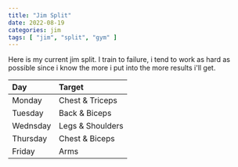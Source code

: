 ```yaml
---
title: "Jim Split"
date: 2022-08-19
categories: jim 
tags: [ "jim", "split", "gym" ]
---
```


Here is my current jim split. I train to failure, i tend to work as hard as possible since i know the more i put into the more results i'll get.

| Day          | Target           |
|:-------------|:-----------------|
| Monday       | Chest & Triceps  |
| Tuesday      | Back & Biceps    |
| Wednsday     | Legs & Shoulders |
| Thursday     | Chest & Biceps   |
| Friday       | Arms             |

